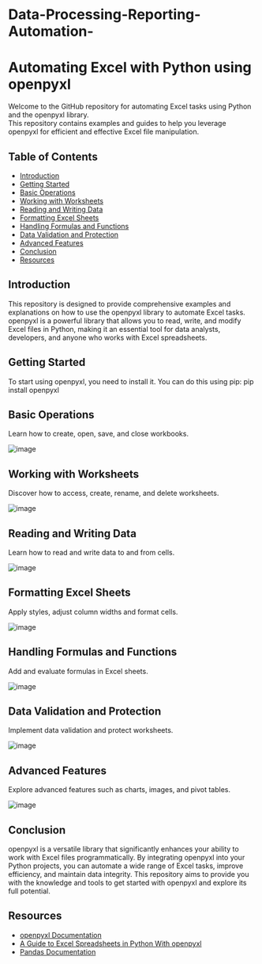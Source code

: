 # Data-Processing-Reporting-Automation-

# Automating Excel with Python using openpyxl

Welcome to the GitHub repository for automating Excel tasks using Python and the openpyxl library.<br> 
This repository contains examples and guides to help you leverage openpyxl for efficient and effective Excel file manipulation.

## Table of Contents

- [Introduction](#introduction)
- [Getting Started](#getting-started)
- [Basic Operations](#basic-operations)
- [Working with Worksheets](#working-with-worksheets)
- [Reading and Writing Data](#reading-and-writing-data)
- [Formatting Excel Sheets](#formatting-excel-sheets)
- [Handling Formulas and Functions](#handling-formulas-and-functions)
- [Data Validation and Protection](#data-validation-and-protection)
- [Advanced Features](#advanced-features)
- [Conclusion](#conclusion)
- [Resources](#resources)

## Introduction

This repository is designed to provide comprehensive examples and explanations on how to use the openpyxl library to automate Excel tasks. openpyxl is a powerful library that allows you to read, write, and modify Excel files in Python, making it an essential tool for data analysts, developers, and anyone who works with Excel spreadsheets.

## Getting Started

To start using openpyxl, you need to install it. You can do this using pip:
pip install openpyxl

## Basic Operations
Learn how to create, open, save, and close workbooks.

![image](https://github.com/user-attachments/assets/eb56e4ff-a137-4ed7-90d9-cc2152dfa128)

## Working with Worksheets
Discover how to access, create, rename, and delete worksheets.

![image](https://github.com/user-attachments/assets/d3082210-9d5b-4ef1-b1ae-677048eb41fc)

## Reading and Writing Data
Learn how to read and write data to and from cells.

![image](https://github.com/user-attachments/assets/f7c5368b-3b4d-4261-bc63-37c6c32ebb86)

## Formatting Excel Sheets
Apply styles, adjust column widths and format cells.

![image](https://github.com/user-attachments/assets/03764d3d-188a-4bbd-807f-4b8d23509435)

## Handling Formulas and Functions
Add and evaluate formulas in Excel sheets.

![image](https://github.com/user-attachments/assets/e8ada4bf-5639-406f-8265-2e654f57069d)

## Data Validation and Protection
Implement data validation and protect worksheets.

![image](https://github.com/user-attachments/assets/0f45dad0-e6ce-4c76-a286-2e1ffc040db9)

## Advanced Features
Explore advanced features such as charts, images, and pivot tables.

![image](https://github.com/user-attachments/assets/133e8d6c-fb89-430b-a4fa-000d243eb099)

## Conclusion
openpyxl is a versatile library that significantly enhances your ability to work with Excel files programmatically. By integrating openpyxl into your Python projects, you can automate a wide range of Excel tasks, improve efficiency, and maintain data integrity. This repository aims to provide you with the knowledge and tools to get started with openpyxl and explore its full potential.

## Resources
* [openpyxl Documentation](https://openpyxl.readthedocs.io/en/stable/)<br>
* [A Guide to Excel Spreadsheets in Python With openpyxl](https://realpython.com/openpyxl-excel-spreadsheets-python/)<br>
* [Pandas Documentation](https://pandas.pydata.org/docs/)<br>

